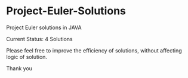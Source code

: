 # Project-Euler-Solutions
Project Euler solutions in JAVA

Current Status: 4 Solutions 

Please feel free to improve the efficiency of solutions, 
without affecting logic of solution.

Thank you
